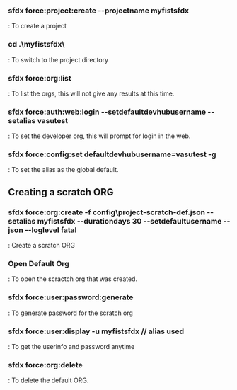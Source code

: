### sfdx force:project:create --projectname myfistsfdx  
: To create a project

### cd .\myfistsfdx\  
: To switch to the project directory

### sfdx force:org:list  
: To list the orgs, this will not give any results at this time. 

### sfdx force:auth:web:login --setdefaultdevhubusername --setalias vasutest  
: To set the developer org, this will prompt for login in the web. 

### sfdx force:config:set defaultdevhubusername=vasutest -g
: To set the alias as the global default.

## Creating a scratch ORG

### sfdx force:org:create -f config\project-scratch-def.json --setalias myfistsfdx --durationdays 30 --setdefaultusername --json --loglevel fatal
: Create a scratch ORG

### Open Default Org
: To open the scractch org that was created.

### sfdx force:user:password:generate
: To generate password for the scratch org

### sfdx force:user:display -u myfistsfdx // alias used
: To get the userinfo and password anytime

### sfdx force:org:delete
: To delete the default ORG.
